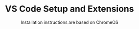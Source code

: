---
layout: post
title: VS Code Setup and Extensions
subtitle: Installation instructions are based on ChromeOS
categories: Productivity
tags: [Apps, Coding]
---
